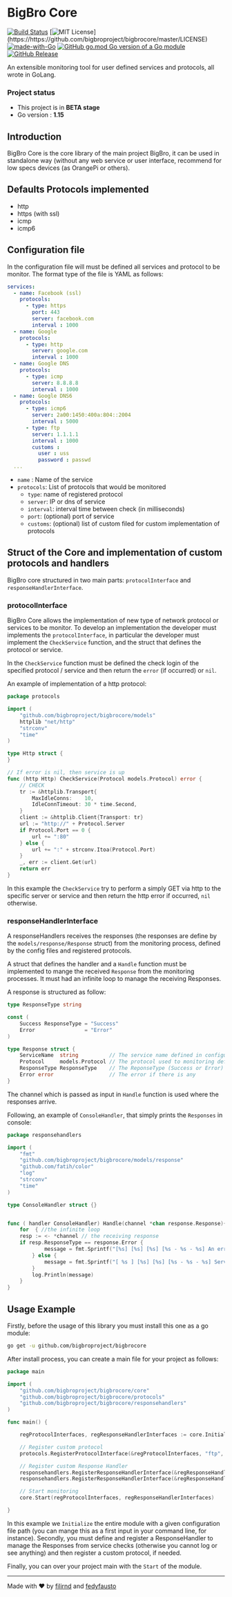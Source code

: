 # BigBro Core 
[![Build Status](https://travis-ci.org/bigbroproject/bigbrocore.svg?branch=master)](https://travis-ci.org/bigbroproject/bigbrocore) [![MIT License](https://img.shields.io/apm/l/atomic-design-ui.svg?)](https://https://github.com/bigbroproject/bigbrocore/master/LICENSE)
[![made-with-Go](https://img.shields.io/badge/Made%20with-Go-1f425f.svg)](http://golang.org)
[![GitHub go.mod Go version of a Go module](https://img.shields.io/github/go-mod/go-version/bigbroproject/bigbrocore.svg)](https://github.com/bigbroproject/bigbrocore)
[![GitHub Release](https://img.shields.io/github/release/bigbroproject/bigbrocore.svg?style=flat)]()  

An extensible monitoring tool for user defined services and protocols, all wrote in GoLang.

### Project status
* This project is in **BETA stage**
* Go version : **1.15**

## Introduction

BigBro Core is the core library of the main project BigBro, it can be used in standalone way (without any web service or user interface, recommend for low specs devices (as OrangePi or others).

## Defaults Protocols implemented
- http
- https (with ssl)
- icmp
- icmp6

## Configuration file
In the configuration file will must be defined all services and protocol to be monitor. The format type of the file is YAML as follows:

```yaml
services:
  - name: Facebook (ssl)
    protocols:
      - type: https
        port: 443
        server: facebook.com
        interval : 1000
  - name: Google
    protocols:
      - type: http
        server: google.com
        interval : 1000
  - name: Google DNS
    protocols:
      - type: icmp
        server: 8.8.8.8
        interval : 1000
  - name: Google DNS6
    protocols:
      - type: icmp6
        server: 2a00:1450:400a:804::2004
        interval : 5000
      - type: ftp
        server: 1.1.1.1
        interval : 1000
        customs :
          user : uss
          password : passwd
  ...
```
* `name` : Name of the service
* `protocols`: List of protocols that would be monitored
    * `type`: name of registered protocol
    * `server`: IP or dns of service
    * `interval`: interval time between check (in milliseconds)
    * `port`: (optional) port of service
    * `customs`: (optional) list of custom filed for custom implementation of protocols


## Struct of the Core and implementation of custom protocols and handlers

BigBro core structured in two main parts: `protocolInterface` and `responseHandlerInterface`. 
### protocolInterface
BigBro Core allows the implementation of new type of network protocol or services to be monitor. To develop an implementation the developer must implements the `protocolInterface`, in particular the developer must implement the `CheckService` function, and the struct that defines the protocol or service.

In the `CheckService` function must be defined the check login of the specified protocol / service and then return the `error` (if occurred) or `nil`. 

An example of implementation of a http protocol:

```go
package protocols

import (
	"github.com/bigbroproject/bigbrocore/models"
	httplib "net/http"
	"strconv"
	"time"
)

type Http struct {
}

// If error is nil, then service is up
func (http Http) CheckService(Protocol models.Protocol) error {
	// CHECK
	tr := &httplib.Transport{
		MaxIdleConns:    10,
		IdleConnTimeout: 30 * time.Second,
	}
	client := &httplib.Client{Transport: tr}
	url := "http://" + Protocol.Server
	if Protocol.Port == 0 {
		url += ":80"
	} else {
		url += ":" + strconv.Itoa(Protocol.Port)
	}
	_, err := client.Get(url)
	return err
}
```

In this example the `CheckService` try to perform a simply GET via http to the specific server or service and then return the http error if occurred, `nil` otherwise.


### responseHandlerInterface
A responseHandlers receives the responses (the responses are define by the `models/response/Response` struct) from the monitoring process, defined by the config files and registered protocols. 

A struct that defines the handler and a `Handle` function must be implemented to mange the received `Response` from the monitoring processes. It must had an infinite loop to manage the receiving Responses.

A response is structured as follow:
```go
type ResponseType string

const (
	Success ResponseType = "Success"
	Error                = "Error"
)

type Response struct {
	ServiceName  string          // The service name defined in configuration file
	Protocol     models.Protocol // The protocol used to monitoring defined in configuration file
	ResponseType ResponseType    // The ReponseType (Success or Error)
	Error error                  // The error if there is any
}
```

The channel which is passed as input in `Handle` function is used where the responses arrive.

Following, an example of `ConsoleHandler`, that simply prints the `Responses` in console:

```go
package responsehandlers

import (
	"fmt"
	"github.com/bigbroproject/bigbrocore/models/response"
	"github.com/fatih/color"
	"log"
	"strconv"
	"time"
)

type ConsoleHandler struct {}


func ( handler ConsoleHandler) Handle(channel *chan response.Response){
    for  { //the infinite loop
	resp := <- *channel // the receiving response
	if resp.ResponseType == response.Error {
            message = fmt.Sprintf("[%s] [%s] [%s] [%s - %s - %s] An error as accured: %s", "ERRO", now.Format(time.RFC3339), resp.ServiceName, resp.Protocol.Type, resp.Protocol.Server, port, resp.Error.Error())
        } else {
            message = fmt.Sprintf("[ %s ] [%s] [%s] [%s - %s - %s] Service seems OK.", "OK", now.Format(time.RFC3339), resp.ServiceName, resp.Protocol.Type, resp.Protocol.Server, port)
        }
        log.Println(message)
    }
}
```

## Usage Example
Firstly, before the usage of this library you must install this one as a go module:
```bash
go get -u github.com/bigbroproject/bigbrocore
```

After install process, you can create a main file for your project as follows:

```go
package main

import (
	"github.com/bigbroproject/bigbrocore/core"
	"github.com/bigbroproject/bigbrocore/protocols"
	"github.com/bigbroproject/bigbrocore/responsehandlers"
)

func main() {

	regProtocolInterfaces, regResponseHandlerInterfaces := core.Initialize("PATH/TO/CONFIG_FILE.yml")

	// Register custom protocol
	protocols.RegisterProtocolInterface(&regProtocolInterfaces, "ftp", protocols.FTP{})

	// Register custom Response Handler
	responsehandlers.RegisterResponseHandlerInterface(&regResponseHandlerInterfaces, "consoleWithMemory", responsehandlers.ConsoleHandlerWithMemory{})
	responsehandlers.RegisterResponseHandlerInterface(&regResponseHandlerInterfaces, "console", responsehandlers.ConsoleHandler{})

	// Start monitoring
	core.Start(regProtocolInterfaces, regResponseHandlerInterfaces)

}
```
In this example we `Initialize` the entire module with a given configuration file path (you can mange this as a first input in your command line, for instance). 
Secondly, you must define and register a ResponseHandler to manage the Responses from service checks (otherwise you cannot log or see anything) and then register a custom protocol, if needed.

Finally, you can over your project main with the `Start` of the module. 

---
Made with ❤️ by [filirnd](http://github.com/filirnd) and [fedyfausto](http://github.com/fedyfausto)


